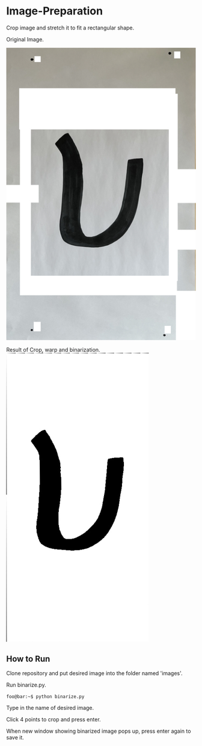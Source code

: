 # Image-Preparation

Crop image and stretch it to fit a rectangular shape.

Original Image.

![Original_Image](https://github.com/skij487/Image-Preparation/blob/main/images/test_image.jpg)

Result of Crop, warp and binarization.
![Binarized_Image](https://github.com/skij487/Image-Preparation/blob/main/output/binarized_test_image.jpg)

## How to Run
Clone repository and put desired image into the folder named 'images'.

Run binarize.py.

```console
foo@bar:~$ python binarize.py
```
Type in the name of desired image.

Click 4 points to crop and press enter.

When new window showing binarized image pops up, press enter again to save it.